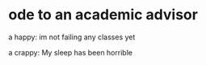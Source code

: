 # ode to an academic advisor


a happy: im not failing any classes yet 

a crappy: My sleep has been horrible 
